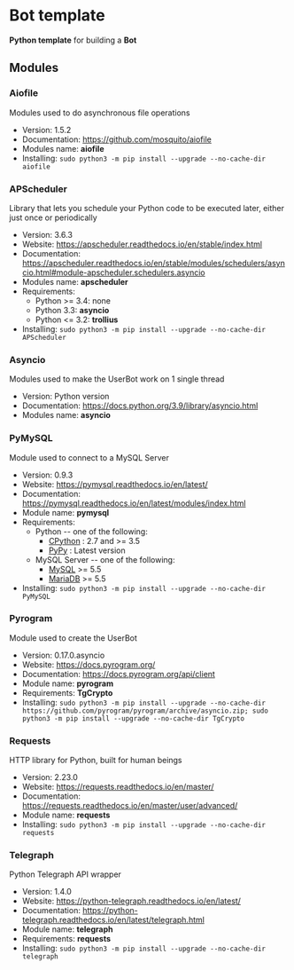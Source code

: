 # Bot template

**Python template** for building a **Bot**



## Modules

### Aiofile

Modules used to do asynchronous file operations

* Version: 1.5.2
* Documentation: https://github.com/mosquito/aiofile
* Modules name: **aiofile**
* Installing: `sudo python3 -m pip install --upgrade --no-cache-dir aiofile`



### APScheduler

Library that lets you schedule your Python code to be executed later, either just once or periodically

* Version: 3.6.3
* Website: https://apscheduler.readthedocs.io/en/stable/index.html
* Documentation: https://apscheduler.readthedocs.io/en/stable/modules/schedulers/asyncio.html#module-apscheduler.schedulers.asyncio
* Modules name: **apscheduler**
* Requirements:
	- Python >= 3.4: none
	- Python 3.3: **asyncio**
	- Python <= 3.2: **trollius**
* Installing: `sudo python3 -m pip install --upgrade --no-cache-dir APScheduler`



### Asyncio

Modules used to make the UserBot work on 1 single thread

* Version: Python version
* Documentation: https://docs.python.org/3.9/library/asyncio.html
* Modules name: **asyncio**



### PyMySQL

Module used to connect to a MySQL Server

* Version: 0.9.3
* Website: https://pymysql.readthedocs.io/en/latest/
* Documentation: https://pymysql.readthedocs.io/en/latest/modules/index.html
* Module name: **pymysql**
* Requirements:
	- Python -- one of the following:
		+ [CPython](http://www.python.org/) : 2.7 and >= 3.5
		+ [PyPy](http://pypy.org/) : Latest version
	- MySQL Server -- one of the following:
		+ [MySQL](http://www.mysql.com/) >= 5.5
		+ [MariaDB](https://mariadb.org/) >= 5.5
* Installing: `sudo python3 -m pip install --upgrade --no-cache-dir PyMySQL`



### Pyrogram

Module used to create the UserBot

* Version: 0.17.0.asyncio
* Website: https://docs.pyrogram.org/
* Documentation: https://docs.pyrogram.org/api/client
* Module name: **pyrogram**
* Requirements: **TgCrypto**
* Installing: `sudo python3 -m pip install --upgrade --no-cache-dir https://github.com/pyrogram/pyrogram/archive/asyncio.zip; sudo python3 -m pip install --upgrade --no-cache-dir TgCrypto`



### Requests

HTTP library for Python, built for human beings

* Version: 2.23.0
* Website: https://requests.readthedocs.io/en/master/
* Documentation: https://requests.readthedocs.io/en/master/user/advanced/
* Module name: **requests**
* Installing: `sudo python3 -m pip install --upgrade --no-cache-dir requests`



### Telegraph

Python Telegraph API wrapper

* Version: 1.4.0
* Website: https://python-telegraph.readthedocs.io/en/latest/
* Documentation: https://python-telegraph.readthedocs.io/en/latest/telegraph.html
* Module name: **telegraph**
* Requirements: **requests**
* Installing: `sudo python3 -m pip install --upgrade --no-cache-dir telegraph`
